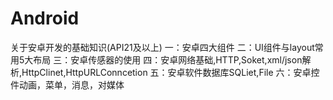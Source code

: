 # Android
关于安卓开发的基础知识(API21及以上)
一：安卓四大组件
二：UI组件与layout常用5大布局
三：安卓传感器的使用
四：安卓网络基础,HTTP,Soket,xml/json解析,HttpClinet,HttpURLConncetion
五：安卓软件数据库SQLiet,File
六：安卓控件动画，菜单，消息，对媒体
